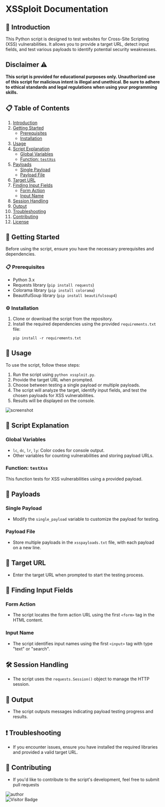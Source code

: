 # XSSploit Documentation

## 📜 Introduction
This Python script is designed to test websites for Cross-Site Scripting (XSS) vulnerabilities. It allows you to provide a target URL, detect input fields, and test various payloads to identify potential security weaknesses.

## Disclaimer ⚠️

**This script is provided for educational purposes only. Unauthorized use of this script for malicious intent is illegal and unethical. Be sure to adhere to ethical standards and legal regulations when using your programming skills.**

## 📋 Table of Contents
1. [Introduction](#introduction)
2. [Getting Started](#getting-started)
    - [Prerequisites](#prerequisites)
    - [Installation](#installation)
3. [Usage](#usage)
4. [Script Explanation](#script-explanation)
    - [Global Variables](#global-variables)
    - [Function: `testXss`](#function-testxss)
5. [Payloads](#payloads)
    - [Single Payload](#single-payload)
    - [Payload File](#payload-file)
6. [Target URL](#target-url)
7. [Finding Input Fields](#finding-input-fields)
    - [Form Action](#form-action)
    - [Input Name](#input-name)
8. [Session Handling](#session-handling)
9. [Output](#output)
10. [Troubleshooting](#troubleshooting)
11. [Contributing](#contributing)
12. [License](#license)


## 🚀 Getting Started
Before using the script, ensure you have the necessary prerequisites and dependencies.

### 📋 Prerequisites
- Python 3.x
- Requests library (`pip install requests`)
- Colorama library (`pip install colorama`)
- BeautifulSoup library (`pip install beautifulsoup4`)

### ⚙️ Installation
1. Clone or download the script from the repository.
2. Install the required dependencies using the provided `requirements.txt` file:
   ```
   pip install -r requirements.txt
   ```

## 📖 Usage
To use the script, follow these steps:
1. Run the script using `python xssploit.py`.
2. Provide the target URL when prompted.
3. Choose between testing a single payload or multiple payloads.
4. The script will analyze the target, identify input fields, and test the chosen payloads for XSS vulnerabilities.
5. Results will be displayed on the console.

![screenshot](https://github.com/GH0STH4CKER/XSSploit/assets/62290930/f43727cb-4689-4880-9729-1e6e02406ad6)

## 🧩 Script Explanation
### Global Variables
- `lc`, `dc`, `lr`, `ly`: Color codes for console output.
- Other variables for counting vulnerabilities and storing payload URLs.

### Function: `testXss`
This function tests for XSS vulnerabilities using a provided payload.

## 🎯 Payloads
### Single Payload
- Modify the `single_payload` variable to customize the payload for testing.

### Payload File
- Store multiple payloads in the `xsspayloads.txt` file, with each payload on a new line.

## 🎯 Target URL
- Enter the target URL when prompted to start the testing process.

## 🎯 Finding Input Fields

### Form Action
- The script locates the form action URL using the first `<form>` tag in the HTML content.

### Input Name
- The script identifies input names using the first `<input>` tag with type "text" or "search".

## 🛠️ Session Handling
- The script uses the `requests.Session()` object to manage the HTTP session.

## 📝 Output
- The script outputs messages indicating payload testing progress and results.

## ❗ Troubleshooting
- If you encounter issues, ensure you have installed the required libraries and provided a valid target URL.

## 🤝 Contributing
- If you'd like to contribute to the script's development, feel free to submit pull requests

![author](https://img.shields.io/badge/Author-GH0STH4CKER-lime)
<br>
![Visitor Badge](https://visitor-badge.laobi.icu/badge?page_id=GH0STH4CKER.XSSploit)

